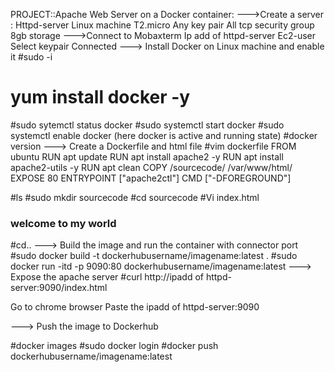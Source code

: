 PROJECT::Apache Web Server on a Docker container:
--->Create a server :
Httpd-server
Linux machine
T2.micro
Any key pair
All tcp security group
8gb storage
--->Connect to Mobaxterm
Ip add of httpd-server
Ec2-user
Select keypair
Connected
---> Install Docker on Linux machine and enable it
#sudo -i
# yum install docker -y
#sudo sytemctl status docker
#sudo systemctl start docker
#sudo systemctl enable docker
(here docker is active and running state)
#docker version
---> Create a Dockerfile and html file
#vim dockerfile 
FROM ubuntu
RUN apt update
RUN apt install apache2 -y
RUN apt install apache2-utils -y
RUN apt clean
COPY /sourcecode/ /var/www/html/
EXPOSE 80
ENTRYPOINT ["apache2ctl"]
CMD ["-DFOREGROUND"]

#ls
#sudo mkdir sourcecode
#cd sourcecode
#Vi index.html
<h3>welcome to my world</h3>
#cd..
---> Build the image and run the container with connector port
#sudo docker build -t dockerhubusername/imagename:latest .
#sudo docker run -itd -p 9090:80 dockerhubusername/imagename:latest
---> Expose the apache server
#curl http://ipadd of httpd-server:9090/index.html 

Go to chrome browser
Paste the ipadd of httpd-server:9090

---> Push the image to Dockerhub

#docker images
#sudo docker login 
#docker push dockerhubusername/imagename:latest

